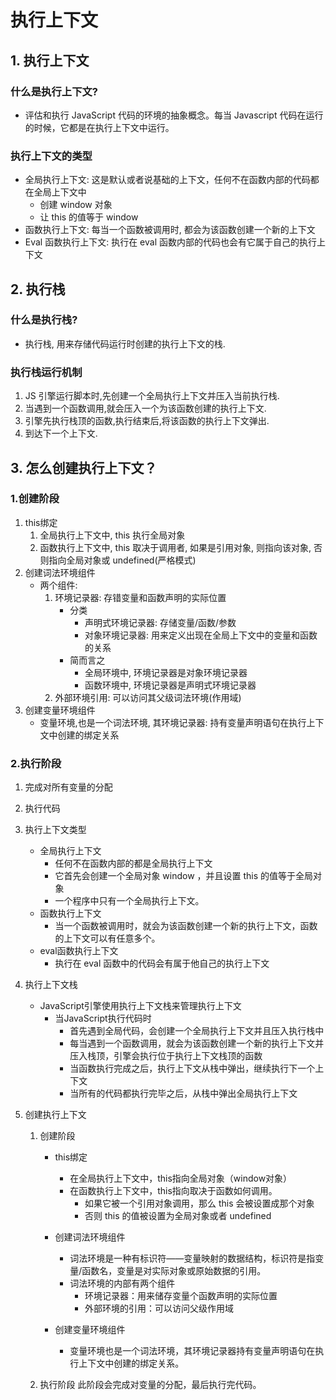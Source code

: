 # 执行上下文

## 1. 执行上下文

### 什么是执行上下文?

- 评估和执行 JavaScript 代码的环境的抽象概念。每当 Javascript 代码在运行的时候，它都是在执行上下文中运行。

### 执行上下文的类型

- 全局执行上下文: 这是默认或者说基础的上下文，任何不在函数内部的代码都在全局上下文中
    - 创建 window 对象
    - 让 this 的值等于 window
- 函数执行上下文: 每当一个函数被调用时, 都会为该函数创建一个新的上下文
- Eval 函数执行上下文: 执行在 eval 函数内部的代码也会有它属于自己的执行上下文

## 2. 执行栈

### 什么是执行栈?

- 执行栈, 用来存储代码运行时创建的执行上下文的栈.

### 执行栈运行机制

1. JS 引擎运行脚本时,先创建一个全局执行上下文并压入当前执行栈.
2. 当遇到一个函数调用,就会压入一个为该函数创建的执行上下文.
3. 引擎先执行栈顶的函数,执行结束后,将该函数的执行上下文弹出.
4. 到达下一个上下文.

## 3. 怎么创建执行上下文？

### 1.创建阶段

1. this绑定
    1. 全局执行上下文中, this 执行全局对象
    2. 函数执行上下文中, this 取决于调用者, 如果是引用对象, 则指向该对象, 否则指向全局对象或 undefined(严格模式)
2. 创建词法环境组件
    - 两个组件:
        1. 环境记录器: 存错变量和函数声明的实际位置
            - 分类
                - 声明式环境记录器: 存储变量/函数/参数
                - 对象环境记录器: 用来定义出现在全局上下文中的变量和函数的关系
            - 简而言之
                - 全局环境中, 环境记录器是对象环境记录器
                - 函数环境中, 环境记录器是声明式环境记录器
        2. 外部环境引用: 可以访问其父级词法环境(作用域)
3. 创建变量环境组件
    - 变量环境,也是一个词法环境, 其环境记录器: 持有变量声明语句在执行上下文中创建的绑定关系

### 2.执行阶段

1. 完成对所有变量的分配
2. 执行代码



1. 执行上下文类型
    - 全局执行上下文
        - 任何不在函数内部的都是全局执行上下文
        - 它首先会创建一个全局对象 window ，并且设置 this 的值等于全局对象
        - 一个程序中只有一个全局执行上下文。
    - 函数执行上下文
        - 当一个函数被调用时，就会为该函数创建一个新的执行上下文，函数的上下文可以有任意多个。
    - eval函数执行上下文
        - 执行在 eval 函数中的代码会有属于他自己的执行上下文

2. 执行上下文栈
    - JavaScript引擎使用执行上下文栈来管理执行上下文
        - 当JavaScript执行代码时
            - 首先遇到全局代码，会创建一个全局执行上下文并且压入执行栈中
            - 每当遇到一个函数调用，就会为该函数创建一个新的执行上下文并压入栈顶，引擎会执行位于执行上下文栈顶的函数
            - 当函数执行完成之后，执行上下文从栈中弹出，继续执行下一个上下文
            - 当所有的代码都执行完毕之后，从栈中弹出全局执行上下文

3. 创建执行上下文
    1. 创建阶段
        - this绑定
            - 在全局执行上下文中，this指向全局对象（window对象）
            - 在函数执行上下文中，this指向取决于函数如何调用。
                - 如果它被一个引用对象调用，那么 this 会被设置成那个对象
                - 否则 this 的值被设置为全局对象或者 undefined

        - 创建词法环境组件
            - 词法环境是一种有标识符——变量映射的数据结构，标识符是指变量/函数名，变量是对实际对象或原始数据的引用。
            - 词法环境的内部有两个组件
                - 环境记录器：用来储存变量个函数声明的实际位置
                - 外部环境的引用：可以访问父级作用域

        - 创建变量环境组件
            - 变量环境也是一个词法环境，其环境记录器持有变量声明语句在执行上下文中创建的绑定关系。

    2. 执行阶段
        此阶段会完成对变量的分配，最后执行完代码。

